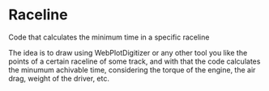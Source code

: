 # Raceline
Code that calculates the minimum time in a specific raceline

The idea is to draw using WebPlotDigitizer or any other tool you like the points of a certain raceline of some track, and with that the code calculates the minumum achivable time, considering the torque of the engine, the air drag, weight of the driver, etc.
